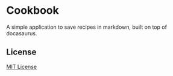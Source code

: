 # Cookbook

A simple application to save recipes in markdown, built on top of docasaurus.

## License

[MIT License](/LICENSE)
